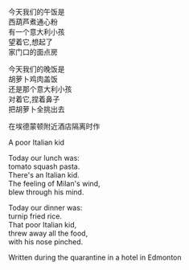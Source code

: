 

今天我们的午饭是  
西葫芦煮通心粉  
有一个意大利小孩  
望着它,想起了  
家门口的面点房  
  
今天我们的晚饭是  
胡萝卜鸡肉盖饭  
还是那个意大利小孩  
对着它,捏着鼻子  
把胡萝卜全挑出去  

在埃德蒙顿附近酒店隔离时作  
  
  
A poor Italian kid  
  
Today our lunch was:  
tomato squash pasta.  
There's an Italian kid.  
The feeling of Milan's wind,  
blew through his mind.  
  
Today our dinner was:  
turnip fried rice.  
That poor Italian kid,  
threw away all the food,  
with his nose pinched.  
  
Written during the quarantine in a hotel in Edmonton  

